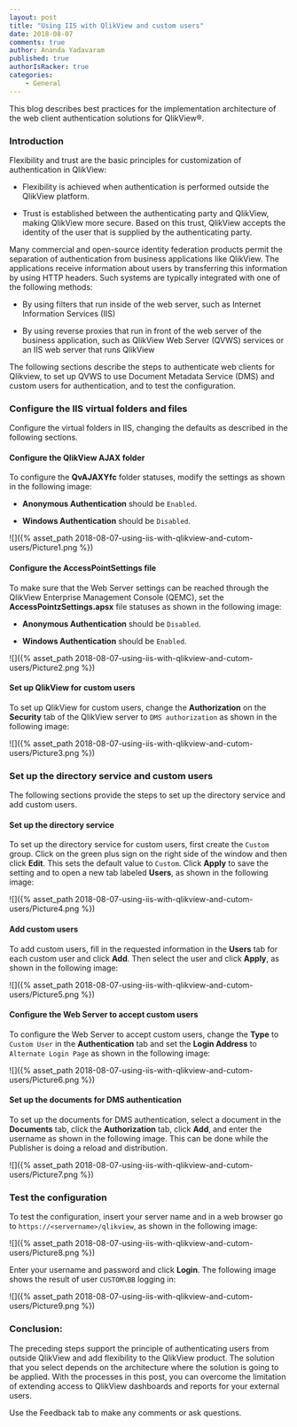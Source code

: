 ```yaml
---
layout: post
title: "Using IIS with QlikView and custom users"
date: 2018-08-07
comments: true
author: Ananda Yadavaram
published: true
authorIsRacker: true
categories:
    - General
---
```


This blog describes best practices for the implementation architecture
of the web client authentication solutions for QlikView&reg;.

<!--more-->

### Introduction

Flexibility and trust are the basic principles for customization of authentication
in QlikView:

- Flexibility is achieved when authentication is performed outside the QlikView
platform.

- Trust is established between the authenticating party and QlikView, making
QlikView more secure. Based on this trust, QlikView accepts the identity of the
user that is supplied by the authenticating party.

Many commercial and open-source identity federation products permit the
separation of authentication from business applications like QlikView. The
applications receive information about users by transferring this information
by using HTTP headers. Such systems are typically integrated with
one of the following methods:

- By using filters that run inside of the web server, such as Internet Information
Services (IIS)

- By using reverse proxies that run in front of the web server
of the business application, such as QlikView Web Server (QVWS) services or
an IIS web server that runs QlikView

The following sections describe the steps to authenticate web clients for
Qlikview, to set up QVWS to use Document Metadata Service (DMS) and custom
users for authentication, and to test the configuration.

### Configure the IIS virtual folders and files

Configure the virtual folders in IIS, changing the defaults as described in the
following sections.

#### Configure the QlikView AJAX folder

To configure the **QvAJAXYfc** folder statuses, modify the settings as shown in
the following image:

- **Anonymous Authentication** should be ``Enabled``.

- **Windows Authentication** should be ``Disabled``.

![]({% asset_path 2018-08-07-using-iis-with-qlikview-and-cutom-users/Picture1.png %})

#### Configure the AccessPointSettings file

To make sure that the Web Server settings can be reached through the QlikView
Enterprise Management Console (QEMC), set the **AccessPointzSettings.apsx** file
statuses as shown in the following image:

- **Anonymous Authentication** should be ``Disabled``.

- **Windows Authentication** should be ``Enabled``.

![]({% asset_path 2018-08-07-using-iis-with-qlikview-and-cutom-users/Picture2.png %})

#### Set up QlikView for custom users

To set up QlikView for custom users, change the **Authorization** on the
**Security** tab of the QlikView server to ``DMS authorization`` as shown in
the following image:

![]({% asset_path 2018-08-07-using-iis-with-qlikview-and-cutom-users/Picture3.png %})

### Set up the directory service and custom users

The following sections provide the steps to set up the directory
service and add custom users.

#### Set up the directory service

To set up the directory service for custom users, first create the ``Custom``
group. Click on the green plus sign on the right side of the window and then
click **Edit**. This sets the default value to ``Custom``. Click **Apply** to
save the setting and to open a new tab labeled **Users**, as shown in the
following image:

![]({% asset_path 2018-08-07-using-iis-with-qlikview-and-cutom-users/Picture4.png %})

#### Add custom users

To add custom users, fill in the requested information in the **Users** tab for each custom user and
click **Add**.  Then select the user and click **Apply**, as shown in the
following image:

![]({% asset_path 2018-08-07-using-iis-with-qlikview-and-cutom-users/Picture5.png %})

#### Configure the Web Server to accept custom users

To configure the Web Server to accept custom users, change the **Type** to
``Custom User`` in the **Authentication** tab and set the **Login Address**
to ``Alternate Login Page`` as shown in the following image:

![]({% asset_path 2018-08-07-using-iis-with-qlikview-and-cutom-users/Picture6.png %})

#### Set up the documents for DMS authentication

To set up the documents for DMS authentication, select a document in the
**Documents** tab, click the **Authorization** tab, click **Add**, and enter the
username as shown in the following image. This can be done while the Publisher
is doing a reload and distribution.

![]({% asset_path 2018-08-07-using-iis-with-qlikview-and-cutom-users/Picture7.png %})

### Test the configuration

To test the configuration, insert your server name and in a web browser go to
``https://<servername>/qlikview``, as shown in the following
image:

![]({% asset_path 2018-08-07-using-iis-with-qlikview-and-cutom-users/Picture8.png %})

Enter your username and password and click **Login**. The following image shows
the result of user ``CUSTOM\BB`` logging in:

![]({% asset_path 2018-08-07-using-iis-with-qlikview-and-cutom-users/Picture9.png %})

### Conclusion:

The preceding steps support the principle of authenticating users from outside
QlikView and add flexibility to the QlikView product. The solution that you select
depends on the architecture where the solution is going to be applied. With the
processes in this post, you can overcome the limitation of extending access to
QlikView dashboards and reports for your external users.

Use the Feedback tab to make any comments or ask questions.


